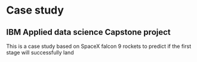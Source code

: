 # Case study
## IBM Applied data science Capstone project
This is a case study based on SpaceX falcon 9 rockets to predict if the first stage will successfully land
